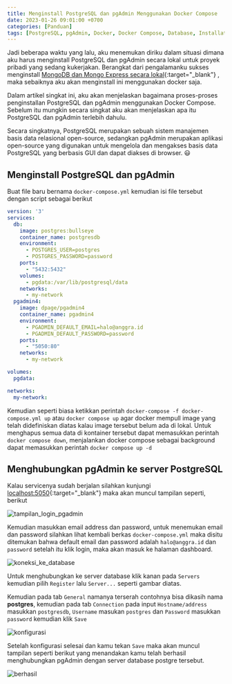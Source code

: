 ```yaml
---
title: Menginstall PostgreSQL dan pgAdmin Menggunakan Docker Compose
date: 2023-01-26 09:01:00 +0700
categories: [Panduan]
tags: [PostgreSQL, pgAdmin, Docker, Docker Compose, Database, Installation, Configuration, DevOps, Containerization]
---
```


Jadi beberapa waktu yang lalu, aku menemukan diriku dalam situasi dimana aku harus menginstall PostgreSQL dan pgAdmin
secara lokal untuk proyek pribadi yang sedang kukerjakan. Berangkat dari pengalamanku sukses menginstall [MongoDB dan
Mongo Express secara lokal](https://anggra.id/posts/Membuat-Docker-Compose-MongoDB-dan-MongoExpress/){:target="_blank"}
, maka sebaiknya aku akan menginstall ini menggunakan docker saja.

Dalam artikel singkat ini, aku akan menjelaskan bagaimana proses-proses penginstallan PostgreSQL dan pgAdmin menggunakan
Docker Compose. Sebelum itu mungkin secara singkat aku akan menjelaskan apa itu PostgreSQL dan pgAdmin terlebih dahulu.

Secara singkatnya, PostgreSQL merupakan sebuah sistem manajemen basis data relasional open-source, sedangkan pgAdmin
merupakan aplikasi open-source yang digunakan untuk mengelola dan mengakses basis data PostgreSQL yang berbasis GUI dan
dapat diakses di browser. 😃

## Menginstall PostgreSQL dan pgAdmin
Buat file baru bernama `docker-compose.yml` kemudian isi file tersebut dengan script sebagai berikut

```yml
version: '3'
services:
  db:
    image: postgres:bullseye
    container_name: postgresdb
    environment:
      - POSTGRES_USER=postgres
      - POSTGRES_PASSWORD=password
    ports:
      - "5432:5432"
    volumes:
      - pgdata:/var/lib/postgresql/data
    networks:
      - my-network
  pgadmin4:
    image: dpage/pgadmin4
    container_name: pgadmin4
    environment:
      - PGADMIN_DEFAULT_EMAIL=halo@anggra.id
      - PGADMIN_DEFAULT_PASSWORD=password
    ports:
      - "5050:80"
    networks:
      - my-network

volumes:
  pgdata:

networks:
  my-network:
```

Kemudian seperti biasa ketikkan perintah `docker-compose -f docker-compose.yml up` atau `docker compose up` agar docker
mempull image yang telah didefiniskan diatas kalau image tersebut belum ada di lokal. Untuk menghapus semua data di
kontainer tersebut dapat memasukkan perintah `docker compose down`, menjalankan docker compose sebagai background
dapat memasukkan perintah `docker compose up -d`


## Menghubungkan pgAdmin ke server PostgreSQL
Kalau servicenya sudah berjalan silahkan kunjungi [localhost:5050](http://localhost:5050){:target="_blank"} maka akan
muncul tampilan seperti, berikut

![tampilan_login_pgadmin](/posts/20230126/01-tampilanloginpgadmin.png)

Kemudian masukkan email address dan password, untuk menemukan email dan password silahkan lihat kembali berkas
`docker-compose.yml` maka disitu ditemukan bahwa default email dan password adalah `halo@anggra.id` dan `password`
setelah itu klik login, maka akan masuk ke halaman dashboard.

![koneksi_ke_database](/posts/20230126/02-registerserverdatabase.png)

Untuk menghubungkan ke server database klik kanan pada `Servers` kemudian pilih `Register` lalu `Server...` seperti
gambar diatas.

Kemudian pada tab `General` namanya terserah contohnya bisa dikasih nama __postgres__, kemudian pada tab `Connection`
pada input `Hostname/address` masukkan `postgresdb`, `Username` masukan `postgres` dan `Password` masukkan `password`
kemudian klik `Save`

![konfigurasi](/posts/20230126/03-konfigurasi.png)

Setelah konfigurasi selesai dan kamu tekan `Save` maka akan muncul tampilan seperti berikut yang menandakan kamu
telah berhasil menghubungkan pgAdmin dengan server database postgre tersebut.

![berhasil](/posts/20230126/04-berhasil.png)
